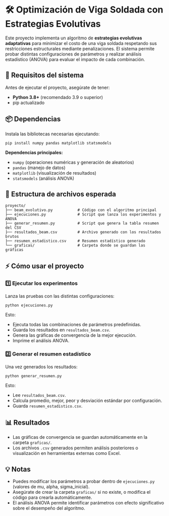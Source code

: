 # 🛠️ Optimización de Viga Soldada con Estrategias Evolutivas

Este proyecto implementa un algoritmo de **estrategias evolutivas adaptativas** para minimizar el costo de una viga soldada respetando sus restricciones estructurales mediante penalizaciones. El sistema permite probar distintas configuraciones de parámetros y realizar análisis estadístico (ANOVA) para evaluar el impacto de cada combinación.

## 🚀 Requisitos del sistema

Antes de ejecutar el proyecto, asegúrate de tener:

- **Python 3.8+** (recomendado 3.9 o superior)
- pip actualizado

## 📦 Dependencias

Instala las bibliotecas necesarias ejecutando:
```
pip install numpy pandas matplotlib statsmodels
```
**Dependencias principales:**
- `numpy` (operaciones numéricas y generación de aleatorios)
- `pandas` (manejo de datos)
- `matplotlib` (visualización de resultados)
- `statsmodels` (análisis ANOVA)

## 📂 Estructura de archivos esperada
```
proyecto/
├── beam_evolutivo.py           # Código con el algoritmo principal
├── ejecuciones.py              # Script que lanza los experimentos y ANOVA
├── generar_resumen.py          # Script que genera la tabla resumen del CSV
├── resultados_beam.csv         # Archivo generado con los resultados brutos
├── resumen_estadistico.csv     # Resumen estadístico generado
└── graficas/                   # Carpeta donde se guardan las gráficas
```

## ⚡ Cómo usar el proyecto

### 1️⃣ Ejecutar los experimentos

Lanza las pruebas con las distintas configuraciones:
```
python ejecuciones.py
```
Esto:
- Ejecuta todas las combinaciones de parámetros predefinidas.
- Guarda los resultados en `resultados_beam.csv`.
- Genera las gráficas de convergencia de la mejor ejecución.
- Imprime el análisis ANOVA.

### 2️⃣ Generar el resumen estadístico

Una vez generados los resultados:
```
python generar_resumen.py
```
Esto:
- Lee `resultados_beam.csv`.
- Calcula promedio, mejor, peor y desviación estándar por configuración.
- Guarda `resumen_estadistico.csv`.

## 📊 Resultados

- Las gráficas de convergencia se guardan automáticamente en la carpeta `graficas/`.
- Los archivos `.csv` generados permiten análisis posteriores o visualización en herramientas externas como Excel.

## 💡 Notas

- Puedes modificar los parámetros a probar dentro de `ejecuciones.py` (valores de mu, alpha, sigma_inicial).
- Asegúrate de crear la carpeta `graficas/` si no existe, o modifica el código para crearla automáticamente.
- El análisis ANOVA permite identificar parámetros con efecto significativo sobre el desempeño del algoritmo.


